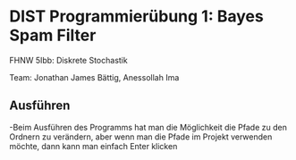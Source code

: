 ﻿# DIST Programmierübung 1: Bayes Spam Filter
FHNW 5Ibb: Diskrete Stochastik 

Team: Jonathan James Bättig, Anessollah Ima

## Ausführen
-Beim Ausführen des Programms hat man die Möglichkeit die Pfade zu den Ordnern zu verändern, aber wenn man die Pfade im Projekt verwenden möchte, dann kann man einfach Enter klicken
